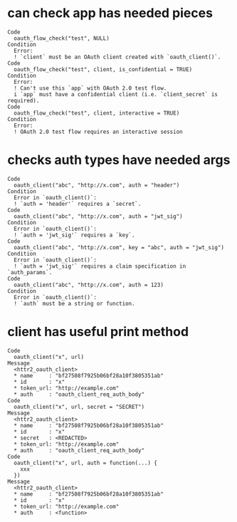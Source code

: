 # can check app has needed pieces

    Code
      oauth_flow_check("test", NULL)
    Condition
      Error:
      ! `client` must be an OAuth client created with `oauth_client()`.
    Code
      oauth_flow_check("test", client, is_confidential = TRUE)
    Condition
      Error:
      ! Can't use this `app` with OAuth 2.0 test flow.
      i `app` must have a confidential client (i.e. `client_secret` is required).
    Code
      oauth_flow_check("test", client, interactive = TRUE)
    Condition
      Error:
      ! OAuth 2.0 test flow requires an interactive session

# checks auth types have needed args

    Code
      oauth_client("abc", "http://x.com", auth = "header")
    Condition
      Error in `oauth_client()`:
      ! `auth = 'header'` requires a `secret`.
    Code
      oauth_client("abc", "http://x.com", auth = "jwt_sig")
    Condition
      Error in `oauth_client()`:
      ! `auth = 'jwt_sig'` requires a `key`.
    Code
      oauth_client("abc", "http://x.com", key = "abc", auth = "jwt_sig")
    Condition
      Error in `oauth_client()`:
      ! `auth = 'jwt_sig'` requires a claim specification in `auth_params`.
    Code
      oauth_client("abc", "http://x.com", auth = 123)
    Condition
      Error in `oauth_client()`:
      ! `auth` must be a string or function.

# client has useful print method

    Code
      oauth_client("x", url)
    Message
      <httr2_oauth_client>
      * name     : "bf27508f7925b06bf28a10f3805351ab"
      * id       : "x"
      * token_url: "http://example.com"
      * auth     : "oauth_client_req_auth_body"
    Code
      oauth_client("x", url, secret = "SECRET")
    Message
      <httr2_oauth_client>
      * name     : "bf27508f7925b06bf28a10f3805351ab"
      * id       : "x"
      * secret   : <REDACTED>
      * token_url: "http://example.com"
      * auth     : "oauth_client_req_auth_body"
    Code
      oauth_client("x", url, auth = function(...) {
        xxx
      })
    Message
      <httr2_oauth_client>
      * name     : "bf27508f7925b06bf28a10f3805351ab"
      * id       : "x"
      * token_url: "http://example.com"
      * auth     : <function>

